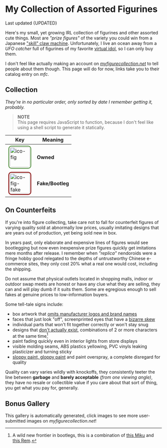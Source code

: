 <!-- started 2022/4/21 -->
<!-- updated 2022/10/23 -->

# My Collection of Assorted Figurines
Last updated {UPDATED}

Here's my small, yet growing IRL collection of figurines and other assorted cute things.
Most are _"prize figures"_ of the variety you could win from a Japanese ["skill" claw machine][claw].
Unfortunately, I live an ocean away from a _UFO catcher_ full of figurines of my favorite [virtual idol][micker], so I can only buy them.

I don't feel like actually making an account on _[myfigurecollection.net][mfc]_ to tell people about them though.
This page will do for now, links take you to their catalog entry on _mfc_.

[claw]: https://www.youtube.com/watch?v=93c9oTU7ut0
[micker]: https://www.youtube.com/watch?v=NzEKNzlhJSU
[mfc]: https://myfigurecollection.net

## Collection
_They're in no particular order, only sorted by date I remember getting it, probably._

<div id="fig-thumbs">
<noscript>
<blockquote>
<p><strong>NOTE</strong><br/>
	This page requires JavaScript to function, because I don't feel like using a shell script to generate it statically.</p>
</blockquote>
</noscript>

</div>

<div class="aside right">

| Key | Meaning |
| -- | -- |
| ![ico-fig](https://static.myfigurecollection.net/upload/items/186.jpg) | **Owned** |
| ![ico-fig-fake](https://static.myfigurecollection.net/upload/items/186.jpg) | **Fake/Bootleg** |

</div>

## On Counterfeits
If you're into figure collecting, take care not to fall for counterfeit figures of varying quality sold at abnormally low prices, usually imitating designs that are years out of production, yet being sold new in box.

In years past, only elaborate and expensive lines of figures would see bootlegging but now even inexpensive prize figures quickly get imitations mere months after release.
I remember when _"replica"_ nendoroids were a fringe hobby good relegated to the depths of untrustworthy Chinese e-commerce sites, they only cost 20% what a real one would cost, including the shipping.

Do not assume that physical outlets located in shopping malls, indoor or outdoor swap meets are honest or have any clue what they are selling, they can and will play dumb if it suits them. Some are egregious enough to sell fakes at genuine prices to low-information buyers.

Some tell-tale signs include:
* box artwork that [omits manufacturer logos and brand names](https://myfigurecollection.net/picture/2402764)
* faces that just look "off", screenprinted eyes that have a [bizarre skew](https://myfigurecollection.net/picture/2182516)
* individual parts that won't fit together correctly or won't stay snug
* designs that [don't actually exist](https://myfigurecollection.net/picture/3267308), combinations of 2 or more characters at the same time[^rem]
* paint fading quickly even in interior lights from store displays
* visible molding seams, ABS plastics yellowing, PVC vinyls leaking plasticizer and turning sticky
* [sloppy paint, gloppy paint](https://myfigurecollection.net/picture/2529349) and paint overspray, a complete disregard for quality

Quality can vary varies wildly with knockoffs, they consistently teeter the line between **garbage** and **barely acceptable** _(from one viewing angle)_, they have no resale or collectible value if you care about that sort of thing, you get what you pay for, generally.

[^rem]: A wild new frontier in bootlegs, this is a combination of
	[this Miku](https://myfigurecollection.net/item/1047417) and [this Rem](https://myfigurecollection.net/item/944728).

## Bonus Gallery
This gallery is automatically generated, click images to see more user-submitted images on _myfigurecollection.net_!

<div class="gallery" id="fig-gallery">
</div>

<style type="text/css">
	[alt*="fig"] {
		border-radius: 10px;
		border: 3px #6b9f5b solid;
		padding: 2px;
		margin: 2px;
		height: 64px;
		width: 64px;
	}
	[alt*="fake"] {
		border: 3px #932525 solid;
	}
</style>

<script type="text/javascript">
/* <![CDATA[ */
'use strict';

var figs = [
	/* ids prepended with x are knockoffs */
	[ '401018', 'sega project diva innocent SPM miku' ],
	[ '718192', 'hatsune miku 2nd season Winter ver.' ],
	[ '1251026', 'bandai q posket miku type a' ],
	[ '944728', 'furyu miku bicute bunnies' ],
	[ '1311067', 'miku artist masterpiece princess alice' ],
	[ '1268909', 'miku artist masterpiece 14th anniv.' ],
	[ '1293291', 'furyu sakura miku noodle stopper' ],
	[ '886807', 'taito sakura miku 2020 ver.' ],
	[ '1216990', 'racing miku 2021 espresto' ],
	[ '1035745', "sega mega 39's breathe you SPM miku" ],
	[ '1112719', 'miku big nuigurumi plush' ],
	[ '756832', 'hatsune miku 2nd season Spring ver.' ],
	[ '776143', 'hatsune miku 2nd season Summer ver.' ],
	[ '4741', 'hatsune miku EX figure 2009' ],
	[ '1150601', 'miku nesoberi nuigurumi (extra tiny)' ],
	[ '798190', 'sega sakura miku SPM' ],
	[ '720383', 'sega fate/extella link astolfo SPM' ],
	[ '693275', 'miku mega jumbo nuigurumi plush 2018' ],
	[ '675904', 'gochiusa sxarp nendoroid #929' ],
	[ '689123', 'snow princess miku nendoroid #1000' ],
	[ '464596', 'konosuba megumin nendoroid #725' ],
	[ '440687', 'sega project diva X SPM miku' ],
	[ '583734', 'izayoi sakuya prize figure' ],
	[ '200768', 'funko pop rocks miku #39' ],
	[ '246546', 'sega project diva F2nd miku' ],
	[ 'x287774', 'umaru-chan nendoroid #524' ],
	[ 'x26113', 'snow miku nendoroid #150' ],
	[ '198604', 'sega project diva 2nd miku' ],
	[ '47413', 'kogami akira lucky star banpresto' ],
	[ '167123', 'sega project diva arcade miku 2012' ],
	[ '100292', 'hatsune miku plush great eastern 2012' ],
];

var thumbs = document.getElementById('fig-thumbs');
var gallery = document.getElementById('fig-gallery');

for (var i in figs) {
	var id = figs[i][0];
	var title = figs[i][1];
	var alt = 'ico-fig';
	if (id.charAt(0) == 'x') {
		id = id.slice(1);
		alt = alt + '-fake';
	}

	var l1, l2, l3;

	/* icons */
	l1 = document.createElement('a');
	l1.href= "https://myfigurecollection.net/item/" + id;

		l2 = document.createElement('img');
		l2.alt = alt;
		l2.title = title;
		l2.src = "https://static.myfigurecollection.net/upload/items/" + id + ".jpg";
		l1.appendChild(l2);

	thumbs.appendChild(l1);

	/* gallery */
	l1 = document.createElement('p');

		l2 = document.createElement('a');
		l2.href = "https://myfigurecollection.net/pictures.php?itemId=" + id;

			l3 = document.createElement('img');
			l3.src = "https://static.myfigurecollection.net/upload/items/big/" + id + ".jpg";
			l3.title = title;
			l3.alt = 'nolink';
			l2.appendChild(l3);

	l1.appendChild(l2);
	gallery.appendChild(l1);
}

/* ]]> */
</script>

